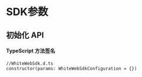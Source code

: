 # SDK参数

## 初始化 API

#### TypeScript 方法签名

```text
//WhiteWebSdk.d.ts
constructor(params: WhiteWebSdkConfiguration = {})
```

